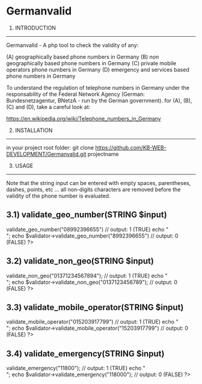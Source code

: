 # Germanvalid

1) INTRODUCTION
------------------

Germanvalid - A php tool to check the validity of any: 

(A) geographically based phone numbers in Germany
(B) non geographically based phone numbers in Germany 
(C) private mobile operators phone numbers in Germany
(D) emergency and services based phone numbers in Germany 

To understand the regulation of telephone numbers in Germany under the responsability of 
the Federal Network Agency (German: Bundesnetzagentur, BNetzA - run by the German government).
for (A), (B), (C) and (D), take a careful look at:

https://en.wikipedia.org/wiki/Telephone_numbers_in_Germany

2) INSTALLATION
-----------------

in your project root folder: git clone https://github.com/KB-WEB-DEVELOPMENT/Germanvalid.git projectname

3) USAGE 
-------------

Note that the string input can be entered with empty spaces, parentheses, dashes, points, etc ... all
non-digits characters are removed before the validity of the phone number is evaluated.

3.1) validate_geo_number(STRING $input)
------------------------------------------

<?php
	
// in file: Germanvalid.php

$validator =  new Germanvalid();

echo $validator->validate_geo_number("08992396655") // output: 1 (TRUE)

echo "<br/>";

echo $validator->validate_geo_number("8992396655") // output: 0 (FALSE)


?>

3.2) validate_non_geo(STRING $input)
-------------------------------------

<?php

// in file: Germanvalid.php

$validator =  new Germanvalid();

echo $validator->validate_non_geo("01371234567894"); // output: 1 (TRUE)

echo "<br/>";

echo $validator->validate_non_geo("0137123456789");  // output: 0 (FALSE)

?>

3.3) validate_mobile_operator(STRING  $input)
----------------------------------------------

<?php

// in file: Germanvalid.php

$validator =  new Germanvalid();

echo $validator->validate_mobile_operator("015203917799") // output: 1 (TRUE)

echo "<br/>";

echo $validator->validate_mobile_operator("15203917799") // output: 0 (FALSE)


?>

3.4) validate_emergency(STRING $input)
---------------------------------------

<?php

// in file: Germanvalid.php

$validator =  new Germanvalid();

echo $validator->validate_emergency("11800"); // output: 1 (TRUE)

echo "<br/>";

echo $validator->validate_emergency("118000"); // output: 0 (FALSE)


?>




